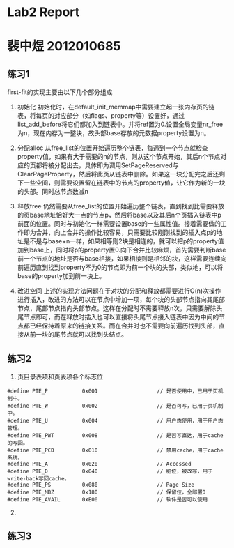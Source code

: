 # Lab2 Report
# 裴中煜 2012010685

## 练习1

first-fit的实现主要由以下几个部分组成

1. 初始化
初始化时，在default_init_memmap中需要建立起一张内存页的链表，将每页的对应部分（如flags、property等）设置好，通过list_add_before将它们都加入到链表中。并将ref置为0.设置全局变量nr_free为n，现在内存为一整块，故头部base存放的元数据property设置为n。

2. 分配alloc
从free_list的位置开始遍历整个链表，每遇到一个节点就检查property值，如果有大于需要的n的节点，则从这个节点开始，其后n个节点对应的页都将被分配出去，具体即为调用SetPageReserved与ClearPageProperty，然后将此页从链表中删除。如果这一块分配完之后还剩下一些空间，则需要设置留在链表中的节点的property值，让它作为新的一块的头部。同时总节点数减n

3. 释放free
仍然需要从free_list的位置开始遍历整个链表，直到找到比需要释放的页base地址恰好大一点的节点p，然后将base以及其后n个页插入链表中p前面的位置。同时与初始化一样需要设置base的一些属性值。接着需要做的工作即为合并，向上合并的操作比较容易，只需要比较刚刚找到的插入点p的地址是不是与base+n一样，如果相等则2块是相连的，就可以把p的property值加到base上，同时将p的property置0.向下合并比较麻烦，首先需要判断base前一个节点的地址是否与base相接，如果相接则是相邻的块，这样需要连续向前遍历直到找到property不为0的节点即为前一个块的头部，类似地，可以将base的property加到前一块上。

4. 改进空间
上述的实现方法问题在于对块的分配和释放都需要进行O(n)次操作进行插入，改进的方法可以在节点中增加一项，每个块的头部节点指向其尾部节点，尾部节点指向头部节点。这样在分配时不需要释放n次，只需要解除头尾节点即可，而在释放时插入也可以直接将头尾节点接入链表中因为中间的节点都已经保持着原来的链接关系。而在合并时也不需要向前遍历找到头部，直接从前一块的尾节点就可以找到头结点。

## 练习2

1. 页目录表项和页表项各个标志位

```
#define PTE_P           0x001                   // 是否使用中，已用于页机制中。
#define PTE_W           0x002                   // 是否可写，已用于页机制中。
#define PTE_U           0x004                   // 用户态使用，用于用户态管理。
#define PTE_PWT         0x008                   // 是否写直达，用于cache的写回。
#define PTE_PCD         0x010                   // 禁用cache，用于cache系统。
#define PTE_A           0x020                   // Accessed
#define PTE_D           0x040                   // 脏位，被改写，用于write-back写回cache。
#define PTE_PS          0x080                   // Page Size
#define PTE_MBZ         0x180                   // 保留位，全部置0
#define PTE_AVAIL       0xE00                   // 软件是否可以使用
```

2.

## 练习3

